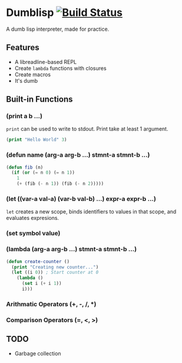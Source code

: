 # Dumblisp [![Build Status](https://travis-ci.org/rameshvarun/dumblisp.svg)](https://travis-ci.org/rameshvarun/dumblisp)

A dumb lisp interpreter, made for practice.

## Features
- A libreadline-based REPL
- Create `lambda` functions with closures
- Create macros
- It's dumb

## Built-in Functions
### (print a b ...)
`print` can be used to write to stdout. Print take at least 1 argument.
```lisp
(print "Hello World" 3)
```

### (defun name (arg-a arg-b ...) stmnt-a stmnt-b ...)
```lisp
(defun fib (n)
  (if (or (= n 0) (= n 1))
    1
    (+ (fib (- n 1)) (fib (- n 2)))))
```

### (let ((var-a val-a) (var-b val-b) ...) expr-a expr-b ...)
`let` creates a new scope, binds identifiers to values in that scope, and evaluates expresions.

### (set symbol value)

### (lambda (arg-a arg-b ...) stmnt-a stmnt-b ...)
```lisp
(defun create-counter ()
  (print "Creating new counter...")
  (let ((i 0)) ; Start counter at 0
    (lambda ()
      (set i (+ i 1))
      i)))
```

### Arithmatic Operators (+, -, /, *)

### Comparison Operators (=, <, >)

## TODO
- Garbage collection
